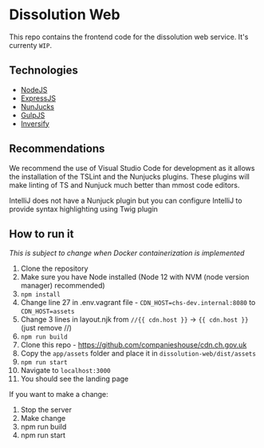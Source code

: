 # Dissolution Web
This repo contains the frontend code for the dissolution web service. It's currenty `WIP`.

## Technologies

- [NodeJS](https://nodejs.org/)
- [ExpressJS](https://expressjs.com/)
- [NunJucks](https://mozilla.github.io/nunjucks)
- [GulpJS](https://gulpjs.com/)
- [Inversify](https://github.com/inversify/)

## Recommendations

We recommend the use of Visual Studio Code for development as it allows the installation of the TSLint and the Nunjucks plugins. These plugins will make linting of TS and Nunjuck much better than mmost code editors.

IntelliJ does not have a Nunjuck plugin but you can configure IntelliJ to provide syntax highlighting using Twig plugin

## How to run it
*This is subject to change when Docker containerization is implemented*

1. Clone the repository
2. Make sure you have Node installed (Node 12 with NVM (node version manager) recommended)
3. `npm install`
4. Change line 27 in .env.vagrant file - `CDN_HOST=chs-dev.internal:8080` to `CDN_HOST=assets`
6. Change 3 lines in layout.njk from `//{{ cdn.host }}` -> `{{ cdn.host }}` (just remove //)
7. `npm run build`
8. Clone this repo - https://github.com/companieshouse/cdn.ch.gov.uk
9. Copy the `app/assets` folder and place it in `dissolution-web/dist/assets`
10. `npm run start`
11. Navigate to `localhost:3000`
12. You should see the landing page

If you want to make a change:

1. Stop the server
2. Make change
3. npm run build
4. npm run start